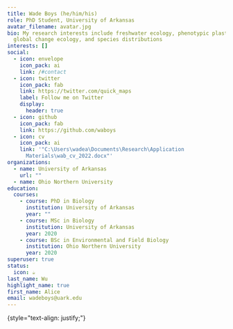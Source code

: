 ```yaml
---
title: Wade Boys (he/him/his)
role: PhD Student, University of Arkansas
avatar_filename: avatar.jpg
bio: My research interests include freshwater ecology, phenotypic plasticity,
  global change ecology, and species distributions
interests: []
social:
  - icon: envelope
    icon_pack: ai
    link: /#contact
  - icon: twitter
    icon_pack: fab
    link: https://twitter.com/quick_maps
    label: Follow me on Twitter
    display:
      header: true
  - icon: github
    icon_pack: fab
    link: https://github.com/waboys
  - icon: cv
    icon_pack: ai
    link: '"C:\Users\wadea\Documents\Research\Application
      Materials\wab_cv_2022.docx"'
organizations:
  - name: University of Arkansas
    url: ""
  - name: Ohio Northern University
education:
  courses:
    - course: PhD in Biology
      institution: University of Arkansas
      year: ""
    - course: MSc in Biology
      institution: University of Arkansas
      year: 2020
    - course: BSc in Environmental and Field Biology
      institution: Ohio Northern University
      year: 2020
superuser: true
status:
  icon: ☕️
last_name: Wu
highlight_name: true
first_name: Alice
email: wadeboys@uark.edu
---
```


{style="text-align: justify;"}